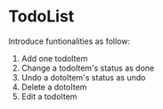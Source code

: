 # TodoList

Introduce funtionalities as follow:

1. Add one todoItem
2. Change a todoItem's status as done
3. Undo a dotoItem's status as undo
4. Delete a dotoItem
5. Edit a todoItem
